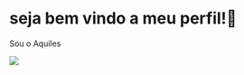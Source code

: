 # seja bem vindo a meu perfil!🎴
Sou o Aquiles

![]([https://tenor.com/bkkIu.gif](https://tenor.com/pt-BR/view/what-the-whos-that-angry-mad-whats-happening-gif-17200184))
